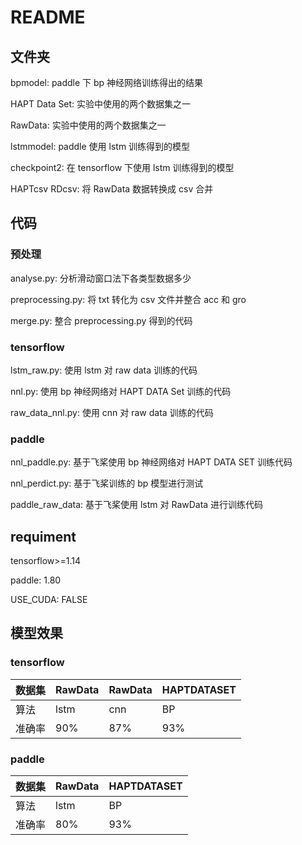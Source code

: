 # README

## 文件夹

bpmodel: paddle 下 bp 神经网络训练得出的结果

HAPT Data Set: 实验中使用的两个数据集之一

RawData: 实验中使用的两个数据集之一

lstmmodel: paddle 使用 lstm 训练得到的模型

checkpoint2: 在 tensorflow 下使用 lstm 训练得到的模型

HAPTcsv RDcsv: 将 RawData 数据转换成 csv 合并

## 代码

### 预处理

analyse.py: 分析滑动窗口法下各类型数据多少

preprocessing.py: 将 txt 转化为 csv 文件并整合 acc 和 gro

merge.py: 整合 preprocessing.py 得到的代码

### tensorflow

lstm_raw.py: 使用 lstm 对 raw data 训练的代码

nnl.py: 使用 bp 神经网络对 HAPT DATA Set 训练的代码

raw_data_nnl.py: 使用 cnn 对 raw data 训练的代码

### paddle

nnl_paddle.py: 基于飞桨使用 bp 神经网络对 HAPT DATA SET 训练代码

nnl_perdict.py: 基于飞桨训练的 bp 模型进行测试

paddle_raw_data: 基于飞桨使用 lstm 对 RawData 进行训练代码

## requiment

tensorflow>=1.14

paddle: 1.80

USE_CUDA: FALSE

## 模型效果

### tensorflow

| 数据集 | RawData | RawData | HAPTDATASET |
| ------ | ------- | ------- | ----------- |
| 算法   | lstm    | cnn     | BP          |
| 准确率 | 90%     | 87%     | 93%         |

### paddle

| 数据集 | RawData | HAPTDATASET |
| ------ | ------- | ----------- |
| 算法   | lstm    | BP          |
| 准确率 | 80%     | 93%         |